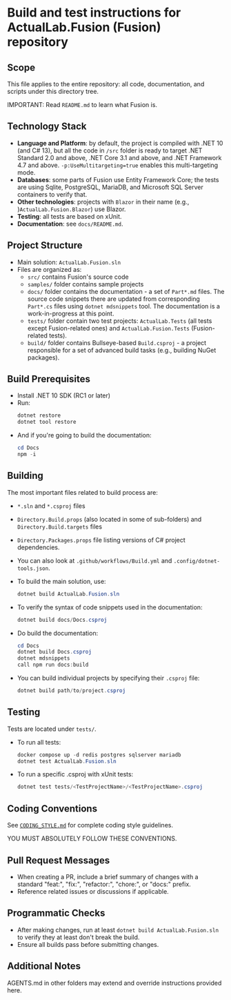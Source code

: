 # Build and test instructions for ActualLab.Fusion (Fusion) repository

## Scope

This file applies to the entire repository: all code, documentation,
and scripts under this directory tree.

IMPORTANT: Read `README.md` to learn what Fusion is.

## Technology Stack

- **Language and Platform**: by default, the project is compiled with .NET 10 (and C# 13), but all the code in `/src` folder is ready to target .NET Standard 2.0 and above, .NET Core 3.1 and above, and .NET Framework 4.7 and above. `-p:UseMultitargeting=true` enables this multi-targeting mode.
- **Databases**: some parts of Fusion use Entity Framework Core; the tests are using Sqlite, PostgreSQL, MariaDB, and Microsoft SQL Server containers to verify that.
- **Other technologies**: projects with `Blazor` in their name (e.g., )`ActualLab.Fusion.Blazor`) use Blazor.
- **Testing**: all tests are based on xUnit.
- **Documentation**: see `docs/README.md`.

## Project Structure

- Main solution: `ActualLab.Fusion.sln`
- Files are organized as:
    - `src/` contains Fusion's source code
    - `samples/` folder contains sample projects
    - `docs/` folder contains the documentation - a set of `Part*.md` files. The source code snippets there are updated from corresponding `Part*.cs` files using `dotnet mdsnippets` tool. The documentation is a work-in-progress at this point.
    - `tests/` folder contain two test projects: `ActualLab.Tests` (all tests except Fusion-related ones) and `ActualLab.Fusion.Tests` (Fusion-related tests).
    - `build/` folder contains Bullseye-based `Build.csproj` - a project responsible for a set of advanced build tasks (e.g., building NuGet packages).

## Build Prerequisites

- Install .NET 10 SDK (RC1 or later)
- Run:
  ```powershell
  dotnet restore
  dotnet tool restore
  ```
- And if you're going to build the documentation:
  ```powershell
  cd Docs
  npm -i
  ```

## Building

The most important files related to build process are:
- `*.sln` and `*.csproj` files
- `Directory.Build.props` (also located in some of sub-folders) and `Directory.Build.targets` files
- `Directory.Packages.props` file listing versions of C# project dependencies.
- You can also look at `.github/workflows/Build.yml` and `.config/dotnet-tools.json`.

- To build the main solution, use:
  ```powershell
  dotnet build ActualLab.Fusion.sln
  ```

- To verify the syntax of code snippets used in the documentation:
  ```powershell
  dotnet build docs/Docs.csproj
  ```

- Do build the documentation:
  ```powershell
  cd Docs
  dotnet build Docs.csproj
  dotnet mdsnippets
  call npm run docs:build
  ```

- You can build individual projects by specifying their `.csproj` file:
  ```powershell
  dotnet build path/to/project.csproj
  ```

## Testing

Tests are located under `tests/`.

- To run all tests:
  ```powershell
  docker compose up -d redis postgres sqlserver mariadb
  dotnet test ActualLab.Fusion.sln
  ```
- To run a specific .csproj with xUnit tests:
  ```powershell
  dotnet test tests/<TestProjectName>/<TestProjectName>.csproj
  ```

## Coding Conventions

See [`CODING_STYLE.md`](CODING_STYLE.md) for complete coding style guidelines.

YOU MUST ABSOLUTELY FOLLOW THESE CONVENTIONS.

## Pull Request Messages
- When creating a PR, include a brief summary of changes with a standard "feat:", "fix:", "refactor:", "chore:", or "docs:" prefix.
- Reference related issues or discussions if applicable.

## Programmatic Checks
- After making changes, run at least `dotnet build ActualLab.Fusion.sln` to verify they at least don't break the build.
- Ensure all builds pass before submitting changes.

## Additional Notes

AGENTS.md in other folders may extend and override instructions provided here.
